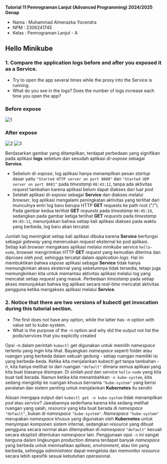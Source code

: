 **Tutorial 11 Pemrograman Lanjut (Advanced Programming) 2024/2025 Genap**
* Nama    : Muhammad Almerazka Yocendra
* NPM     : 2306241745
* Kelas   : Pemrograman Lanjut - A

## Hello Minikube
### 1. Compare the application logs before and after you exposed it as a Service.
- Try to open the app several times while the proxy into the Service is running.
- What do you see in the logs? Does the number of logs increase each time you open the app?

### Before expose
![1](https://github.com/user-attachments/assets/a92c351d-59a0-4081-a9b7-974e3a2d2b8c)

### After expose
![2](https://github.com/user-attachments/assets/ceb92c50-28da-4b5f-bc4b-7b831c839285)
![3](https://github.com/user-attachments/assets/758567fa-a01e-4e11-a10c-e78d50f3efef)

Berdasarkan gambar yang ditampilkan, terdapat perbedaan yang signifikan pada aplikasi **logs** sebelum dan sesudah aplikasi di-_expose_ sebagai **Service**. 
- Sebelum di-_expose_, log aplikasi hanya menampilkan pesan _startup_ dasar yaitu `"Started HTTP server on port 8080"` dan `"Started UDP server on port 8081"` pada _timestamp_ `08:43:12`, tanpa ada aktivitas _request_ tambahan karena aplikasi belum dapat diakses dari luar _pod_.
- Setelah aplikasi di-_expose_ sebagai **Service** dan diakses melalui _browser_, log aplikasi mengalami peningkatan aktivitas yang terlihat dari munculnya entri log baru berupa HTTP **GET** requests ke path root ("/"). Pada gambar kedua terlihat **GET** _requests_ pada _timestamp_ `08:45:19`, sedangkan pada gambar ketiga terlihat **GET** _requests_ pada _timestamp_ `09:05:11`, menunjukkan bahwa setiap kali aplikasi diakses pada waktu yang berbeda, log baru akan tercatat.

Jumlah log meningkat setiap kali aplikasi dibuka karena **Service** berfungsi sebagai _gateway_ yang meneruskan _request_ eksternal ke pod aplikasi. Setiap kali _browser_ mengakses aplikasi melalui _minikube_ service `hello-node`, browser mengirimkan HTTP **GET** _request_ yang kemudian diterima dan diproses oleh _pod_, sehingga tercatat dalam _application logs_. Hal ini membuktikan bahwa _expose_ aplikasi sebagai **Service** tidak hanya memungkinkan akses eksternal yang sebelumnya tidak tersedia, tetapi juga memungkinkan kita untuk memantau aktivitas aplikasi melalui log yang mencatat setiap _request_ yang masuk. Perbedaan _timestamp_ pada setiap akses menunjukkan bahwa log aplikasi secara _real-time_ mencatat aktivitas pengguna ketika mengakses aplikasi melalui **Service**.

### 2. Notice that there are two versions of kubectl get invocation during this tutorial section. 
- The first does not have any option, while the latter has -n option with value set to kube-system.
- What is the purpose of the -n option and why did the output not list the pods/services that you explicitly created

Opsi -n dalam perintah `kubectl` get digunakan untuk memilih _namespace_ tertentu yang ingin kita lihat. Bayangkan _namespace_ seperti folder atau ruangan yang berbeda dalam sebuah gedung - setiap ruangan memiliki isi yang berbeda-beda. Ketika kita menjalankan kubectl _get_ tanpa tambahan -n, kita hanya melihat isi dari ruangan `"default"` dimana semua aplikasi yang kita buat biasanya disimpan. Di sinilah _pod_ dan _service_ `hello-node` yang kita buat tadi berada. Namun ketika kita menambahkan `-n kube-system`, kita sedang mengintip ke ruangan khusus bernama `"kube-system"` yang berisi peralatan dan sistem penting untuk menjalankan **Kubernetes** itu sendiri

Alasan mengapa output dari `kubectl get -n kube-system` tidak menampilkan _pod_ atau _service_?
Jawabannya sederhana karena kita sedang melihat ruangan yang salah, _resource_ yang kita buat berada di _namespace_ `"default"`, bukan di _namespace_ `"kube-system"`. _Namespace_ `"kube-system"` merupakan _namespace_ khusus yang digunakan oleh **Kubernetes** untuk menyimpan komponen sistem internal, sedangkan _resource_ yang dibuat pengguna secara normal akan ditempatkan di _namespace_ `"default"` kecuali secara eksplisit ditentukan _namespace_ lain. Penggunaan opsi `-n` ini sangat berguna dalam lingkungan _production_ dimana terdapat banyak _namespace_ yang berbeda untuk memisahkan aplikasi, _environment_, atau tim yang berbeda, sehingga _administrator_ dapat mengelola dan memonitor _resource_ secara lebih spesifik sesuai kebutuhan operasional.



